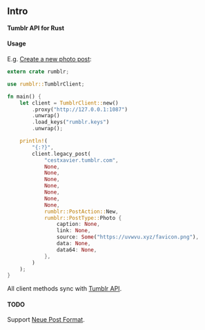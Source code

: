 ## Intro

**Tumblr API for Rust**

#### Usage

E.g. [Create a new photo post](https://www.tumblr.com/docs/en/api/v2#post--create-a-new-blog-post-legacy):

```rust
extern crate rumblr;

use rumblr::TumblrClient;

fn main() {
    let client = TumblrClient::new()
        .proxy("http://127.0.0.1:1087")
        .unwrap()
        .load_keys("rumblr.keys")
        .unwrap();

    println!(
        "{:?}",
        client.legacy_post(
            "cestxavier.tumblr.com",
            None,
            None,
            None,
            None,
            None,
            None,
            None,
            rumblr::PostAction::New,
            rumblr::PostType::Photo {
                caption: None,
                link: None,
                source: Some("https://uvwvu.xyz/favicon.png"),
                data: None,
                data64: None,
            },
        )
    );
}
```

All client methods sync with [Tumblr API](https://www.tumblr.com/docs/en/api/v2).

#### TODO

Support [Neue Post Format](https://www.tumblr.com/docs/npf).
